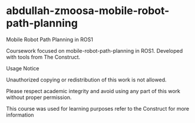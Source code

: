 # abdullah-zmoosa-mobile-robot-path-planning
Mobile Robot Path Planning in ROS1

Coursework focused on mobile-robot-path-planning in ROS1. Developed with tools from The Construct.

Usage Notice

Unauthorized copying or redistribution of this work is not allowed.

Please respect academic integrity and avoid using any part of this work without proper permission.

This course was used for learning purposes refer to the Construct for more information 
